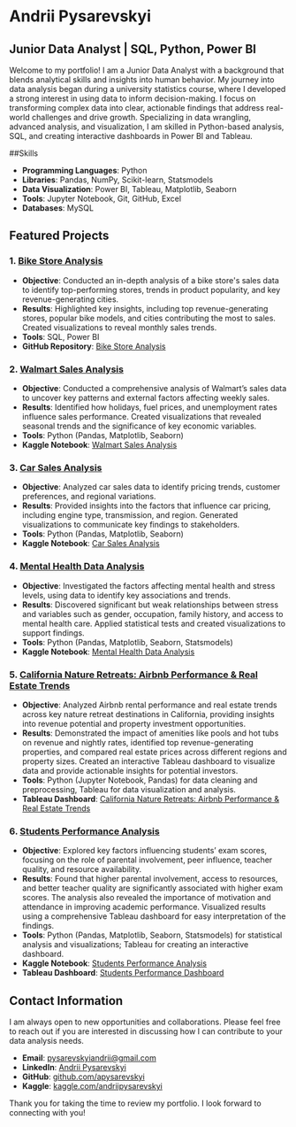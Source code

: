 # Andrii Pysarevskyi
## Junior Data Analyst | SQL, Python, Power BI

Welcome to my portfolio! I am a Junior Data Analyst with a background that blends analytical skills and insights into human behavior. My journey into data analysis began during a university statistics course, where I developed a strong interest in using data to inform decision-making. I focus on transforming complex data into clear, actionable findings that address real-world challenges and drive growth. Specializing in data wrangling, advanced analysis, and visualization, I am skilled in Python-based analysis, SQL, and creating interactive dashboards in Power BI and Tableau.

##Skills

- **Programming Languages**: Python
- **Libraries**: Pandas, NumPy, Scikit-learn, Statsmodels
- **Data Visualization**: Power BI, Tableau, Matplotlib, Seaborn
- **Tools**: Jupyter Notebook, Git, GitHub, Excel
- **Databases**: MySQL

## Featured Projects

### 1. [Bike Store Analysis](https://github.com/apysarevskyi/bike-store-analysis)
- **Objective**: Conducted an in-depth analysis of a bike store's sales data to identify top-performing stores, trends in product popularity, and key revenue-generating cities.
- **Results**: Highlighted key insights, including top revenue-generating stores, popular bike models, and cities contributing the most to sales. Created visualizations to reveal monthly sales trends.
- **Tools**: SQL, Power BI
- **GitHub Repository**: [Bike Store Analysis](https://github.com/apysarevskyi/bike-store-analysis)

### 2. [Walmart Sales Analysis](https://github.com/apysarevskyi/walmart-sales-analysis)
- **Objective**: Conducted a comprehensive analysis of Walmart’s sales data to uncover key patterns and external factors affecting weekly sales.
- **Results**: Identified how holidays, fuel prices, and unemployment rates influence sales performance. Created visualizations that revealed seasonal trends and the significance of key economic variables.
- **Tools**: Python (Pandas, Matplotlib, Seaborn)
- **Kaggle Notebook**: [Walmart Sales Analysis](https://www.kaggle.com/code/andriipysarevskyi/walmart-sales)

### 3. [Car Sales Analysis](https://github.com/apysarevskyi/car-sales-analysis)
- **Objective**: Analyzed car sales data to identify pricing trends, customer preferences, and regional variations.
- **Results**: Provided insights into the factors that influence car pricing, including engine type, transmission, and region. Generated visualizations to communicate key findings to stakeholders.
- **Tools**: Python (Pandas, Matplotlib, Seaborn)
- **Kaggle Notebook**: [Car Sales Analysis](https://www.kaggle.com/code/andriipysarevskyi/car-sales-analysis)

### 4. [Mental Health Data Analysis](https://github.com/apysarevskyi/mental-health-data-analysis)
- **Objective**: Investigated the factors affecting mental health and stress levels, using data to identify key associations and trends.
- **Results**: Discovered significant but weak relationships between stress and variables such as gender, occupation, family history, and access to mental health care. Applied statistical tests and created visualizations to support findings.
- **Tools**: Python (Pandas, Matplotlib, Seaborn, Statsmodels)
- **Kaggle Notebook**: [Mental Health Data Analysis](https://www.kaggle.com/code/andriipysarevskyi/mental-health-data-analysis)

### 5. [California Nature Retreats: Airbnb Performance & Real Estate Trends](https://public.tableau.com/app/profile/apysarevskyi/viz/AirbnbMarketAnalysis_17291718470210/CaliforniaNatureRetreatsAirbnbPerformanceRealEstateTrends)
- **Objective**: Analyzed Airbnb rental performance and real estate trends across key nature retreat destinations in California, providing insights into revenue potential and property investment opportunities.
- **Results**: Demonstrated the impact of amenities like pools and hot tubs on revenue and nightly rates, identified top revenue-generating properties, and compared real estate prices across different regions and property sizes. Created an interactive Tableau dashboard to visualize data and provide actionable insights for potential investors.
- **Tools**: Python (Jupyter Notebook, Pandas) for data cleaning and preprocessing, Tableau for data visualization and analysis.
- **Tableau Dashboard**: [California Nature Retreats: Airbnb Performance & Real Estate Trends](https://public.tableau.com/app/profile/apysarevskyi/viz/AirbnbMarketAnalysis_17291718470210/CaliforniaNatureRetreatsAirbnbPerformanceRealEstateTrends)

### 6. [Students Performance Analysis](https://github.com/apysarevskyi/students-performance-analysis)
- **Objective**: Explored key factors influencing students’ exam scores, focusing on the role of parental involvement, peer influence, teacher quality, and resource availability.
- **Results**: Found that higher parental involvement, access to resources, and better teacher quality are significantly associated with higher exam scores. The analysis also revealed the importance of motivation and attendance in improving academic performance. Visualized results using a comprehensive Tableau dashboard for easy interpretation of the findings.
- **Tools**: Python (Pandas, Matplotlib, Seaborn, Statsmodels) for statistical analysis and visualizations; Tableau for creating an interactive dashboard.
- **Kaggle Notebook**: [Students Performance Analysis](https://www.kaggle.com/code/andriipysarevskyi/students-performance-analysis)
- **Tableau Dashboard**: [Students Performance Dashboard](https://public.tableau.com/app/profile/apysarevskyi/viz/StudentsPerformanceAnalysis_17297658022780/Dashboard1?publish=yes)

## Contact Information

I am always open to new opportunities and collaborations. Please feel free to reach out if you are interested in discussing how I can contribute to your data analysis needs.

- **Email**: pysarevskyiandrii@gmail.com
- **LinkedIn**: [Andrii Pysarevskyi](https://linkedin.com/in/apysarevskyi)
- **GitHub**: [github.com/apysarevskyi](https://github.com/apysarevskyi)
- **Kaggle**: [kaggle.com/andriipysarevskyi](https://www.kaggle.com/andriipysarevskyi)

Thank you for taking the time to review my portfolio. I look forward to connecting with you!

